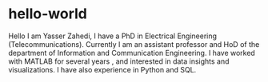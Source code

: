 # hello-world
Hello 
I am Yasser Zahedi, I have a PhD in Electrical Engineering (Telecommunications). Currently I am an assistant professor and HoD of the department of Information and Communication Engineering.
I have worked with MATLAB for several years , and interested in data insights and visualizations. 
I have also experience in Python and SQL.
